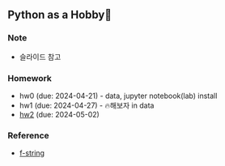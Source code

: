 ## Python as a Hobby👾
### Note
* 슬라이드 참고

### Homework
* hw0 (due: 2024-04-21) - data, jupyter notebook(lab) install 
* hw1 (due: 2024-04-27) - 🔥해보자 in data
* [hw2](./assignment/hw-loop.md) (due: 2024-05-02)

### Reference
* [f-string](./post/f_string.md)
